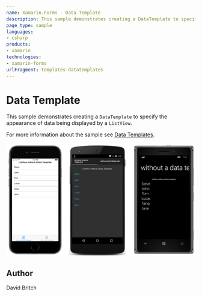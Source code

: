 ```yaml
---
name: Xamarin.Forms - Data Template
description: This sample demonstrates creating a DataTemplate to specify the appearance of data being displayed by a ListView.
page_type: sample
languages:
- csharp
products:
- xamarin
technologies:
- xamarin-forms
urlFragment: templates-datatemplates
---
```

# Data Template

This sample demonstrates creating a `DataTemplate` to specify the appearance of data being displayed by a `ListView`.

For more information about the sample see [Data Templates](http://developer.xamarin.com/guides/xamarin-forms/templates/data-templates/).

![Data Template application screenshot](Screenshots/01All.png "Data Template application screenshot")

## Author

David Britch
